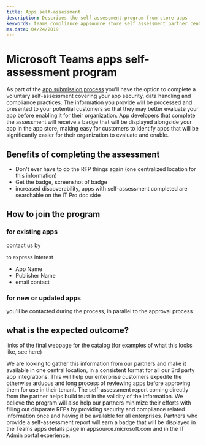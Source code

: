 ```yaml
---
title: Apps self-assessment
description: Describes the self-assessment program from store apps
keywords: teams compliance appsource store self assessment partner center
ms.date: 04/24/2019
---
```


# Microsoft Teams apps self-assessment program

As part of the [app submission process](~/platform/publishing/apps-publish.md) you'll have the option to complete a voluntary self-assessment covering your app security, data handling and compliance practices. The information you provide will be processed and presented to your potential customers so that they may better evaluate your app before enabling it for their organization. App developers that complete the assessment will receive a badge that will be displayed alongside your app in the app store, making easy for customers to identify apps that will be significantly easier for their organization to evaluate and enable.

## Benefits of completing the assessment


* Don't ever have to do the RFP things again (one centralized location for this information)
* Get the badge, screenshot of badge
* increased discoverability, apps with self-assessment completed are searchable on the IT Pro doc side

## How to join the program

### for existing apps

contact us by <form I create> to express interest
* App Name
* Publisher Name
* email contact

### for new or updated apps

you'll be contacted during the process, in parallel to the approval process

## what is the expected outcome?

links of the final webpage for the catalog (for examples of what this looks like, see here)


We are looking to gather this information from our partners and make it available in one central location, in a consistent format for all our 3rd party app integrations. 
This will help our enterprise customers expedite the otherwise arduous and long process of reviewing apps before approving them for use in their tenant. The self-assessment report coming directly from the partner helps build trust in the validity of the information. 
We believe the program will also help our partners minimize their efforts with filling out disparate RFPs by providing security and compliance related information once and having it be available for all enterprises. Partners who provide a self-assessment report will earn a badge that will be displayed in the Teams apps details page in appsource.microsoft.com and in the IT Admin portal experience.